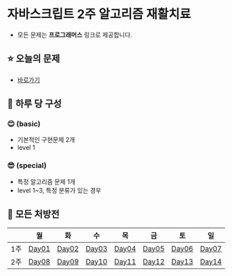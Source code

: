 # 자바스크립트 2주 알고리즘 재활치료

- 모든 문제는 **프로그래머스** 링크로 제공합니다.

## ⭐ 오늘의 문제

- [바로가기](https://github.com/MinSungJe/2weeks_JS_algorithm/tree/main/%EB%AC%B8%EC%A0%9C/Day01)

## 💉 하루 당 구성

### **😊 (basic)**

- 기본적인 구현문제 2개
- level 1

### **😎 (special)**

- 특정 알고리즘 문제 1개
- level 1~3, 특정 분류가 있는 경우

## 🏥 모든 처방전

|     | 월                                                                                           | 화                                                                                           | 수                                                                                           | 목                                                                                           | 금                                                                                           | 토                                                                                           | 일                                                                                           |
| --- | -------------------------------------------------------------------------------------------- | -------------------------------------------------------------------------------------------- | -------------------------------------------------------------------------------------------- | -------------------------------------------------------------------------------------------- | -------------------------------------------------------------------------------------------- | -------------------------------------------------------------------------------------------- | -------------------------------------------------------------------------------------------- |
| 1주 | [Day01](https://github.com/MinSungJe/2weeks_JS_algorithm/tree/main/%EB%AC%B8%EC%A0%9C/Day01) | [Day02](https://github.com/MinSungJe/2weeks_JS_algorithm/tree/main/%EB%AC%B8%EC%A0%9C/Day02) | [Day03](https://github.com/MinSungJe/2weeks_JS_algorithm/tree/main/%EB%AC%B8%EC%A0%9C/Day03) | [Day04](https://github.com/MinSungJe/2weeks_JS_algorithm/tree/main/%EB%AC%B8%EC%A0%9C/Day04) | [Day05](https://github.com/MinSungJe/2weeks_JS_algorithm/tree/main/%EB%AC%B8%EC%A0%9C/Day05) | [Day06](https://github.com/MinSungJe/2weeks_JS_algorithm/tree/main/%EB%AC%B8%EC%A0%9C/Day06) | [Day07](https://github.com/MinSungJe/2weeks_JS_algorithm/tree/main/%EB%AC%B8%EC%A0%9C/Day07) |
| 2주 | [Day08](https://github.com/MinSungJe/2weeks_JS_algorithm/tree/main/%EB%AC%B8%EC%A0%9C/Day08) | [Day09](https://github.com/MinSungJe/2weeks_JS_algorithm/tree/main/%EB%AC%B8%EC%A0%9C/Day09) | [Day10](https://github.com/MinSungJe/2weeks_JS_algorithm/tree/main/%EB%AC%B8%EC%A0%9C/Day10) | [Day11](https://github.com/MinSungJe/2weeks_JS_algorithm/tree/main/%EB%AC%B8%EC%A0%9C/Day11) | [Day12](https://github.com/MinSungJe/2weeks_JS_algorithm/tree/main/%EB%AC%B8%EC%A0%9C/Day12) | [Day13](https://github.com/MinSungJe/2weeks_JS_algorithm/tree/main/%EB%AC%B8%EC%A0%9C/Day13) | [Day14](https://github.com/MinSungJe/2weeks_JS_algorithm/tree/main/%EB%AC%B8%EC%A0%9C/Day14) |
